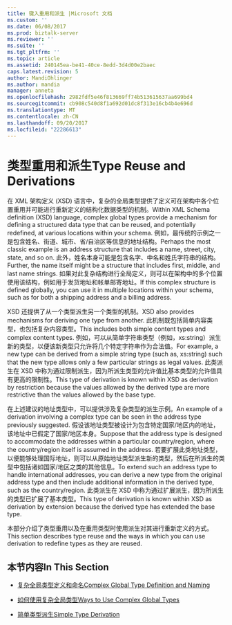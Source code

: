 ```yaml
---
title: 键入重用和派生 |Microsoft 文档
ms.custom: ''
ms.date: 06/08/2017
ms.prod: biztalk-server
ms.reviewer: ''
ms.suite: ''
ms.tgt_pltfrm: ''
ms.topic: article
ms.assetid: 240145ea-be41-40ce-8edd-3d4d00e2baec
caps.latest.revision: 5
author: MandiOhlinger
ms.author: mandia
manager: anneta
ms.openlocfilehash: 2982fdf5e46f813669ff74b513615637aa699bd4
ms.sourcegitcommit: cb908c540d8f1a692d01dc8f313e16cb4b4e696d
ms.translationtype: MT
ms.contentlocale: zh-CN
ms.lasthandoff: 09/20/2017
ms.locfileid: "22286613"
---
```

# <a name="type-reuse-and-derivations"></a><span data-ttu-id="5618e-102">类型重用和派生</span><span class="sxs-lookup"><span data-stu-id="5618e-102">Type Reuse and Derivations</span></span>
<span data-ttu-id="5618e-103">在 XML 架构定义 (XSD) 语言中，复杂的全局类型提供了定义可在架构中各个位置重用并可能进行重新定义的结构化数据类型的机制。</span><span class="sxs-lookup"><span data-stu-id="5618e-103">Within XML Schema definition (XSD) language, complex global types provide a mechanism for defining a structured data type that can be reused, and potentially redefined, at various locations within your schema.</span></span> <span data-ttu-id="5618e-104">例如，最传统的示例之一是包含姓名、街道、城市、省/自治区等信息的地址结构。</span><span class="sxs-lookup"><span data-stu-id="5618e-104">Perhaps the most classic example is an address structure that includes a name, street, city, state, and so on.</span></span> <span data-ttu-id="5618e-105">此外，姓名本身可能是包含名字、中名和姓氏字符串的结构。</span><span class="sxs-lookup"><span data-stu-id="5618e-105">Further, the name itself might be a structure that includes first, middle, and last name strings.</span></span> <span data-ttu-id="5618e-106">如果对此复杂结构进行全局定义，则可以在架构中的多个位置使用该结构，例如用于发货地址和帐单邮寄地址。</span><span class="sxs-lookup"><span data-stu-id="5618e-106">If this complex structure is defined globally, you can use it in multiple locations within your schema, such as for both a shipping address and a billing address.</span></span>  
  
 <span data-ttu-id="5618e-107">XSD 还提供了从一个类型派生另一个类型的机制。</span><span class="sxs-lookup"><span data-stu-id="5618e-107">XSD also provides mechanisms for deriving one type from another.</span></span> <span data-ttu-id="5618e-108">此机制既包括简单内容类型，也包括复杂内容类型。</span><span class="sxs-lookup"><span data-stu-id="5618e-108">This includes both simple content types and complex content types.</span></span> <span data-ttu-id="5618e-109">例如，可以从简单字符串类型（例如，xs:string）派生新的类型，以便该新类型只允许将几个特定字符串作为合法值。</span><span class="sxs-lookup"><span data-stu-id="5618e-109">For example, a new type can be derived from a simple string type (such as, xs:string) such that the new type allows only a few particular strings as legal values.</span></span> <span data-ttu-id="5618e-110">此类派生在 XSD 中称为通过限制派生，因为所派生类型的允许值比基本类型的允许值具有更高的限制性。</span><span class="sxs-lookup"><span data-stu-id="5618e-110">This type of derivation is known within XSD as derivation by restriction because the values allowed by the derived type are more restrictive than the values allowed by the base type.</span></span>  
  
 <span data-ttu-id="5618e-111">在上述建议的地址类型中，可以提供涉及复杂类型的派生示例。</span><span class="sxs-lookup"><span data-stu-id="5618e-111">An example of a derivation involving a complex type can be seen in the address type previously suggested.</span></span> <span data-ttu-id="5618e-112">假设该地址类型被设计为包含特定国家/地区内的地址，该地址中已假定了国家/地区本身。</span><span class="sxs-lookup"><span data-stu-id="5618e-112">Suppose that the address type is designed to accommodate the addresses within a particular country/region, where the country/region itself is assumed in the address.</span></span> <span data-ttu-id="5618e-113">若要扩展此类地址类型，以便能够处理国际地址，则可以从原始地址类型派生新的类型，然后在所派生的类型中包括诸如国家/地区之类的其他信息。</span><span class="sxs-lookup"><span data-stu-id="5618e-113">To extend such an address type to handle international addresses, you can derive a new type from the original address type and then include additional information in the derived type, such as the country/region.</span></span> <span data-ttu-id="5618e-114">此类派生在 XSD 中称为通过扩展派生，因为所派生的类型已扩展了基本类型。</span><span class="sxs-lookup"><span data-stu-id="5618e-114">This type of derivation is known within XSD as derivation by extension because the derived type has extended the base type.</span></span>  
  
 <span data-ttu-id="5618e-115">本部分介绍了类型重用以及在重用类型时使用派生对其进行重新定义的方式。</span><span class="sxs-lookup"><span data-stu-id="5618e-115">This section describes type reuse and the ways in which you can use derivation to redefine types as they are reused.</span></span>  
  
## <a name="in-this-section"></a><span data-ttu-id="5618e-116">本节内容</span><span class="sxs-lookup"><span data-stu-id="5618e-116">In This Section</span></span>  
  
-   [<span data-ttu-id="5618e-117">复杂全局类型定义和命名</span><span class="sxs-lookup"><span data-stu-id="5618e-117">Complex Global Type Definition and Naming</span></span>](../core/complex-global-type-definition-and-naming.md)  
  
-   [<span data-ttu-id="5618e-118">如何使用复杂全局类型</span><span class="sxs-lookup"><span data-stu-id="5618e-118">Ways to Use Complex Global Types</span></span>](../core/ways-to-use-complex-global-types.md)  
  
-   [<span data-ttu-id="5618e-119">简单类型派生</span><span class="sxs-lookup"><span data-stu-id="5618e-119">Simple Type Derivation</span></span>](../core/simple-type-derivation.md)